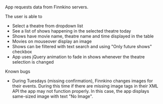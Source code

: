 App requests data from Finnkino servers.

The user is able to
- Select a theatre from dropdown list
- See a list of shows happening in the selected theatre today
- Shows have movie name, theatre name and time displayed in the table
- Movies on mouseover display an image
- Shows can be filtered with text search and using "Only future shows" checkbox
- App uses jQuery animation to fade in shows whenever the theatre selection is changed

Known bugs

- During Tuesdays (missing confirmation), Finnkino changes images for their events. During this time if there are missing image tags in their XML API the app may not function properly. In this case, the app displays same-sized image with text "No Image".

